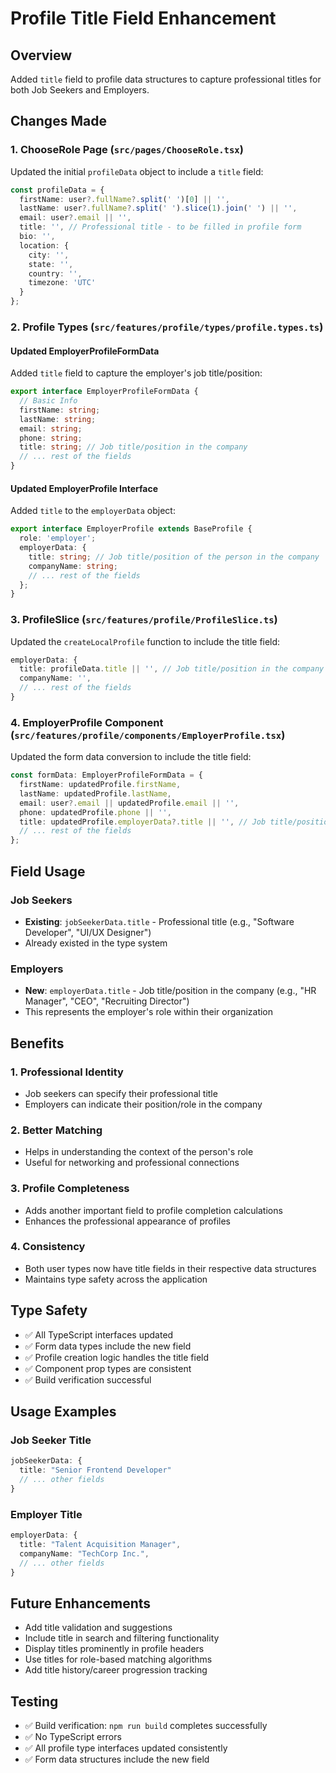 # Profile Title Field Enhancement

## Overview
Added `title` field to profile data structures to capture professional titles for both Job Seekers and Employers.

## Changes Made

### 1. ChooseRole Page (`src/pages/ChooseRole.tsx`)
Updated the initial `profileData` object to include a `title` field:

```typescript
const profileData = {
  firstName: user?.fullName?.split(' ')[0] || '',
  lastName: user?.fullName?.split(' ').slice(1).join(' ') || '',
  email: user?.email || '',
  title: '', // Professional title - to be filled in profile form
  bio: '',
  location: {
    city: '',
    state: '',
    country: '',
    timezone: 'UTC'
  }
};
```

### 2. Profile Types (`src/features/profile/types/profile.types.ts`)

#### Updated EmployerProfileFormData
Added `title` field to capture the employer's job title/position:

```typescript
export interface EmployerProfileFormData {
  // Basic Info
  firstName: string;
  lastName: string;
  email: string;
  phone: string;
  title: string; // Job title/position in the company
  // ... rest of the fields
}
```

#### Updated EmployerProfile Interface
Added `title` to the `employerData` object:

```typescript
export interface EmployerProfile extends BaseProfile {
  role: 'employer';
  employerData: {
    title: string; // Job title/position of the person in the company
    companyName: string;
    // ... rest of the fields
  };
}
```

### 3. ProfileSlice (`src/features/profile/ProfileSlice.ts`)
Updated the `createLocalProfile` function to include the title field:

```typescript
employerData: {
  title: profileData.title || '', // Job title/position in the company
  companyName: '',
  // ... rest of the fields
}
```

### 4. EmployerProfile Component (`src/features/profile/components/EmployerProfile.tsx`)
Updated the form data conversion to include the title field:

```typescript
const formData: EmployerProfileFormData = {
  firstName: updatedProfile.firstName,
  lastName: updatedProfile.lastName,
  email: user?.email || updatedProfile.email || '',
  phone: updatedProfile.phone || '',
  title: updatedProfile.employerData?.title || '', // Job title/position
  // ... rest of the fields
};
```

## Field Usage

### Job Seekers
- **Existing**: `jobSeekerData.title` - Professional title (e.g., "Software Developer", "UI/UX Designer")
- Already existed in the type system

### Employers
- **New**: `employerData.title` - Job title/position in the company (e.g., "HR Manager", "CEO", "Recruiting Director")
- This represents the employer's role within their organization

## Benefits

### 1. **Professional Identity**
- Job seekers can specify their professional title
- Employers can indicate their position/role in the company

### 2. **Better Matching**
- Helps in understanding the context of the person's role
- Useful for networking and professional connections

### 3. **Profile Completeness**
- Adds another important field to profile completion calculations
- Enhances the professional appearance of profiles

### 4. **Consistency**
- Both user types now have title fields in their respective data structures
- Maintains type safety across the application

## Type Safety
- ✅ All TypeScript interfaces updated
- ✅ Form data types include the new field
- ✅ Profile creation logic handles the title field
- ✅ Component prop types are consistent
- ✅ Build verification successful

## Usage Examples

### Job Seeker Title
```typescript
jobSeekerData: {
  title: "Senior Frontend Developer"
  // ... other fields
}
```

### Employer Title
```typescript
employerData: {
  title: "Talent Acquisition Manager",
  companyName: "TechCorp Inc.",
  // ... other fields
}
```

## Future Enhancements
- Add title validation and suggestions
- Include title in search and filtering functionality
- Display titles prominently in profile headers
- Use titles for role-based matching algorithms
- Add title history/career progression tracking

## Testing
- ✅ Build verification: `npm run build` completes successfully
- ✅ No TypeScript errors
- ✅ All profile type interfaces updated consistently
- ✅ Form data structures include the new field
